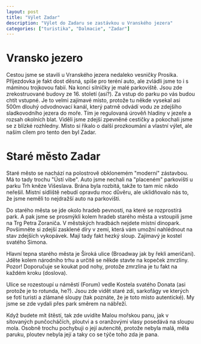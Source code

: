 ```yaml
---
layout: post
title: "Výlet Zadar"
description: "Výlet do Zadaru se zastávkou u Vranského jezera"
categories: ["turistika", "Dalmacie", "Zadar"]
---
```


# Vransko jezero
Cestou jsme se stavili u Vranského jezera nedaleko vesničky Prosika. Příjezdovka je fakt dost děsná, spíše pro teréní auto, ale zvládli jsme to i s máminou trojkovou fabií. Na konci silničky je malé parkoviště.
Jsou zde zrekostruované budovy ze 16. století (asi?). Za vstup do parku po vás budou chtít vstupné. Je to velmi zajímavé místo, protože tu někde vysekal asi 500m dlouhý odvodnovací kanál, který patrně odvádí vodu ze zdejšího sladkovodního jezera do moře. Tím je regulovaná úrověň hladiny v jezeře a rozsah okolních blat. 
Viděli jsme zdejší zpevněné cestičky a pokochali jsme se z blízké rozhledny. Místo si říkalo o další prozkoumání a vlastní výlet, ale naším cílem pro tento den byl Zadar.

# Staré město Zadar
Staré město se nachází na polostrově obklonemém "moderní" zástavbou. Má to tady trochu "Ústí vibe". Auto jsme nechali na "placeném" parkovišti u parku Trh kněze Višeslava. Brána byla rozbitá, takže to tam mic nikdo neřešil. Mistní sídliště nebudí opravdu moc důvěru, ale uklidňovalo nás to, že jsme neměli to nejdražší auto na parkovišti.

Do starého města se jde okolo hradeb pevnosti, na které se rozprostírá park. A pak jsme se prosmýkli kolem hradeb starého města a vstoupili jsme na Trg Petra Zoraniča. V městských hradbách nejdete místní dinopark. Povšimněte si zdejší zasklené díry v zemi, která vám umožní nahlédnout na stav zdejších vykopávek. Mají tady fakt hezký sloup. Zajímavý je kostel svatého Simona.

Hlavní tepna starého města je Široká ulice (Broadway jak by řekli američani). Jděte kolem národního trhu a určitě se někde stavte na kopeček zmrzliny. Pozor! Doporučuje se koukat pod nohy, protože zmrzlina je tu fakt na každém kroku (doslova).

Ulice se rozestoupí u náměstí (Forum) vedle Kostela svatého Donata (asi protože je to rotunda, he?). Jsou zde vidět staré zdi, sarkofágy ve kterých se fotí turisti a zlámané sloupy (tak poznáte, že je toto místo autentické). My jsme se zde vydali přes park směrem na nábřeží.

Když budete mít štěstí, tak zde uvidíte Malou mořskou panu, jak v sítovaných punčocháčích, ploutvi a s oranžovými vlasy posedává na sloupu mola. Osobně trochu pochybuji o její autencitě, protože nebyla malá, měla paruku, ploutev nebyla její a taky co se týče toho zda je pana.
